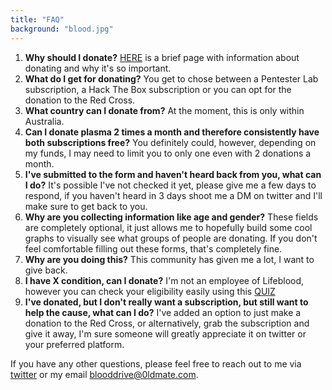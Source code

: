 ```yaml
---
title: "FAQ"
background: "blood.jpg"
---
```


1. **Why should I donate?**
[HERE](https://www.donateblood.com.au/learn) is a brief page with information about donating and why it's so important.
2. **What do I get for donating?**
You get to chose between a Pentester Lab subscription, a Hack The Box subscription or you can opt for the donation to the Red Cross.
3. **What country can I donate from?**
At the moment, this is only within Australia.
4. **Can I donate plasma 2 times a month and therefore consistently have both subscriptions free?**
You definitely could, however, depending on my funds, I may need to limit you to only one even with 2 donations a month. 
5. **I've submitted to the form and haven't heard back from you, what can I do?**
It's possible I've not checked it yet, please give me a few days to respond, if you haven't heard in 3 days shoot me a DM on twitter and I'll make sure to get back to you.
6. **Why are you collecting information like age and gender?**
These fields are completely optional, it just allows me to hopefully build some cool graphs to visually see what groups of people are donating. If you don't feel comfortable filling out these forms, that's completely fine.
7. **Why are you doing this?**
This community has given me a lot, I want to give back.
8. **I have X condition, can I donate?**
I'm not an employee of Lifeblood, however you can check your eligibility easily using this [QUIZ](https://www.donateblood.com.au/eligibility)
9. **I've donated, but I don't really want a subscription, but still want to help the cause, what can I do?**
I've added an option to just make a donation to the Red Cross, or alternatively, grab the subscription and give it away, I'm sure someone will greatly appreciate it on twitter or your preferred platform.

If you have any other questions, please feel free to reach out to me via [twitter](https://twitter.com/0ldMate_) or my email blooddrive@0ldmate.com.

